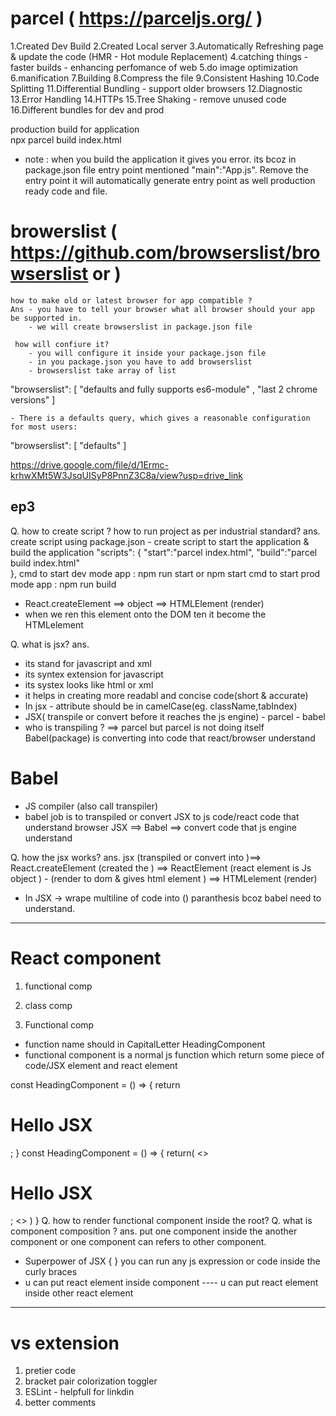  

 # parcel ( https://parceljs.org/ )
 1.Created Dev Build
 2.Created Local server
 3.Automatically Refreshing page & update the code (HMR - Hot module Replacement)
 4.catching things - faster builds - enhancing perfomance of web
 5.do image optimization
 6.manification
 7.Building
 8.Compress the file
 9.Consistent Hashing
 10.Code Splitting
 11.Differential Bundling - support older browsers
 12.Diagnostic
 13.Error Handling
 14.HTTPs
 15.Tree Shaking - remove unused code
 16.Different bundles for dev and prod

 production build for application  
 npx parcel build index.html
 - note :
        when you build the application it gives you error. its bcoz in package.json file entry point mentioned "main":"App.js". 
        Remove the entry point
        it will automatically generate entry point as well production ready code and file.

# browerslist ( https://github.com/browserslist/browserslist or )
    how to make old or latest browser for app compatible ?
    Ans - you have to tell your browser what all browser should your app be supported in.
        - we will create browserslist in package.json file
        
     how will confiure it?
        - you will configure it inside your package.json file 
        - in you package.json you have to add browserslist  
        - browserslist take array of list  

  "browserslist": [
    "defaults and fully supports es6-module"  ,
    "last 2 chrome versions"
  ]

    - There is a defaults query, which gives a reasonable configuration for most users:

  "browserslist": [
    "defaults"
  ]


https://drive.google.com/file/d/1Ermc-krhwXMt5W3JsqUISyP8PnnZ3C8a/view?usp=drive_link

ep3
----------------------
Q. how to create script ? how to run project as per industrial standard?
ans. create script using package.json - create script to start the application & build the application
    "scripts": {
    "start":"parcel index.html",
    "build":"parcel build index.html"    
  },
  cmd to start dev mode app     :   npm run start or npm start
  cmd to start prod mode app    :   npm run build

- React.createElement ==> object ==> HTMLElement (render)
- when we ren this element onto the DOM ten it become the HTMLelement

Q. what is jsx?
ans.
-   its stand for javascript and xml
-   its syntex extension for javascript
-   its systex looks like html or xml
-   it helps in creating more readabl and concise code(short & accurate)
-   In jsx - attribute should be in camelCase(eg. className,tabIndex)
-   JSX( transpile or convert before it reaches the js engine) - parcel - babel
-   who is transpiling ? ==> parcel but parcel is not doing itself
                            Babel(package) is converting into code that react/browser understand

# Babel
- JS compiler (also call transpiler)
- babel job is to transpiled or convert JSX to js code/react code that understand browser
JSX ==> Babel ==> convert code that js engine understand

Q. how the jsx works?
ans. jsx (transpiled or convert into )==> React.createElement (created the ) ==> ReactElement (react element is Js object ) - (render to dom & gives html element ) ==>  HTMLelement (render)

-   In JSX -> wrape multiline of code into () paranthesis bcoz babel need to understand.

-------------------------
# React component
1. functional comp
2. class comp

1. Functional comp
- function name should in CapitalLetter HeadingComponent
- functional component is a normal js function which return some piece of code/JSX element and react element

const HeadingComponent = () => {
    return <h1>Hello JSX</h1>;
}
const HeadingComponent = () => {
    return(
        <>
            <h1>Hello JSX</h1>;
        <>
    ) 
}
Q. how to render functional component inside the root?
Q. what is component composition ?
ans. put one component inside the another component or one component  can refers to other component.

- Superpower of JSX { } you can run any js expression or code inside the curly braces
- u can put react element inside component ---- u can put react element inside other react element 


-------------------------
# vs extension 
1. pretier code 
2. bracket pair colorization toggler
3. ESLint - helpfull for linkdin
4. better comments 